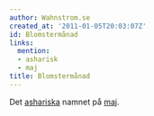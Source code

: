 ```yaml
---
author: Wahnstrom.se
created_at: '2011-01-05T20:03:07Z'
id: Blomstermånad
links:
  mention:
  - asharisk
  - maj
title: Blomstermånad
---
```


Det [ashariska] namnet på [maj].

  [ashariska]: asharisk
  [maj]: maj